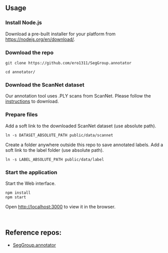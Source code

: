 &nbsp;
## Usage
### Install Node.js

Download a pre-built installer for your platform from https://nodejs.org/en/download/.

### Download the repo

```
git clone https://github.com/ero1311/SegGroup.annotator
```

```
cd annotator/
```

### Download the ScanNet dataset

Our annotation tool uses .PLY scans from ScanNet. Please follow the [instructions](https://github.com/ScanNet/ScanNet#scannet-data) to download.

### Prepare files
Add a soft link to the downloaded ScanNet dataset (use absolute path).

```
ln -s DATASET_ABSOLUTE_PATH public/data/scannet
```

Create a folder anywhere outside this repo to save annotated labels. Add a soft link to the label folder (use absolute path).

```
ln -s LABEL_ABSOLUTE_PATH public/data/label
```

### Start the application
Start the Web interface.

```
npm install
npm start
```

Open [http://localhost:3000](http://localhost:3000) to view it in the browser.

&nbsp;
## Reference repos:  
- [SegGroup.annotator](https://github.com/AnTao97/SegGroup.annotator)  
